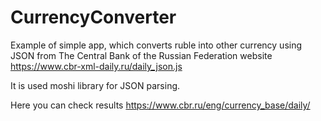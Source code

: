 # CurrencyConverter

Example of simple app, which converts ruble into other currency using JSON from The Central Bank of the Russian Federation website https://www.cbr-xml-daily.ru/daily_json.js

It is used  moshi library for JSON parsing.

Here you can check results https://www.cbr.ru/eng/currency_base/daily/




